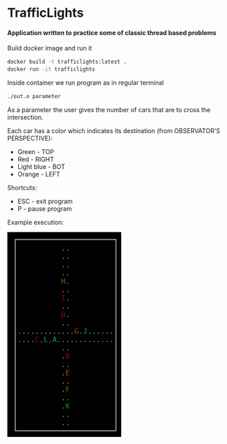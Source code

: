 # TrafficLights

#### Application written to practice some of classic thread based problems

Build docker image and run it
```bash
docker build -t trafficlights:latest .
docker run -it trafficlights
```

Inside container we run program as in regular terminal
```bash
./out.o parameter
```

As a parameter the user gives the number of cars that are to cross the intersection.

Each car has a color which indicates its destination (from OBSERVATOR'S PERSPECTIVE):
- Green - TOP
- Red - RIGHT
- Light blue - BOT
- Orange - LEFT

Shortcuts:
- ESC - exit program
- P - pause program

Example execution:

<img src="https://github.com/werd0n4/TrafficLights/blob/master/example.png">
